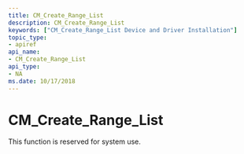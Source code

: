 ```yaml
---
title: CM_Create_Range_List
description: CM_Create_Range_List
keywords: ["CM_Create_Range_List Device and Driver Installation"]
topic_type:
- apiref
api_name:
- CM_Create_Range_List
api_type:
- NA
ms.date: 10/17/2018
---
```


# CM_Create_Range_List

This function is reserved for system use.
